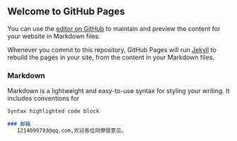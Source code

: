 ## Welcome to GitHub Pages

You can use the [editor on GitHub](https://github.com/YcsGH/inke/edit/master/README.md) to maintain and preview the content for your website in Markdown files.

Whenever you commit to this repository, GitHub Pages will run [Jekyll](https://jekyllrb.com/) to rebuild the pages in your site, from the content in your Markdown files.

### Markdown

Markdown is a lightweight and easy-to-use syntax for styling your writing. It includes conventions for

```markdown
Syntax highlighted code block

### 邮箱 
   1214099793@qq.com,欢迎各位同僚提意见。



 

